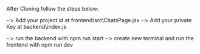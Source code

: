 After Cloning follow the steps below:

  -:>  Add your project id at frontend\src\ChatsPage.jsx
  -:>  Add your private Key at backend\index.js

  -:> run the backend with npm run start
  -:> create new terminal and run the frontend with npm run dev